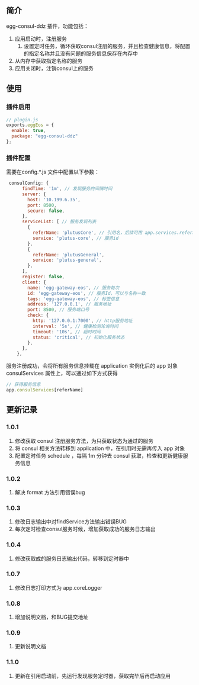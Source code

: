 ## 简介
egg-consul-ddz 插件，功能包括：
1. 应用启动时，注册服务
    1. 设置定时任务，循环获取consul注册的服务，并且检查健康信息，将配置的指定名称并且没有问题的服务信息保存在内存中
2. 从内存中获取指定名称的服务
3. 应用关闭时，注销consul上的服务

## 使用
### 插件启用
```js
// plugin.js
exports.eggEos = {
  enable: true,
  package: "egg-consul-ddz"
};
```

### 插件配置
需要在config.*.js 文件中配置以下参数：
```js
 consulConfig: {
      findTime: '1m', // 发现服务的间隔时间
      server: {
        host: '10.199.6.35',
        port: 8500,
        secure: false,
      },
      serviceList: [ // 服务发现列表
        {
          referName: 'plutusCore', // 引用名，后续可用 app.services.referName 访问服务
          service: 'plutus-core', // 服务id
        },
        {
          referName: 'plutusGeneral',
          service: 'plutus-general',
        },
      ],
      register: false,
      client: {
        name: 'egg-gateway-eos', // 服务每次
        id: 'egg-gateway-eos', // 服务Id，可以与名称一致
        tags: 'egg-gateway-eos', // 标签信息
        address: '127.0.0.1', // 服务地址
        port: 8500, // 服务端口号
        check: {
          http: '127.0.0.1:7000', // http服务地址
          interval: '5s', // 健康检测轮询时间
          timeout: '10s', // 超时时间
          status: 'critical', // 初始化服务状态
        },
      },
    },
```

服务注册成功，会将所有服务信息挂载在 application 实例化后的 app 对象 consulServices 属性上，可以通过如下方式获得
```js
// 获得服务信息
app.consulServices[referName] 
```

## 更新记录
### 1.0.1
1. 修改获取 consul 注册服务方法，为只获取状态为通过的服务
2. 将 consul 相关方法转移到 application 中，在引用时无需再传入 app 对象
3. 配置定时任务 schedule ，每隔 1m 分钟去 consul 获取，检查和更新健康服务信息 

### 1.0.2
1. 解决 format 方法引用错误bug

### 1.0.3
1. 修改日志输出中对findService方法输出错误BUG
2. 每次定时检查consul服务时候，增加获取成功的服务日志输出

### 1.0.4
1. 修改获取成的服务日志输出代码，转移到定时器中

### 1.0.7
1. 修改日志打印方式为 app.coreLogger

### 1.0.8
1. 增加说明文档，和BUG提交地址

### 1.0.9
1. 更新说明文档

### 1.1.0
1. 更新在引用启动前，先运行发现服务定时器，获取完毕后再启动应用